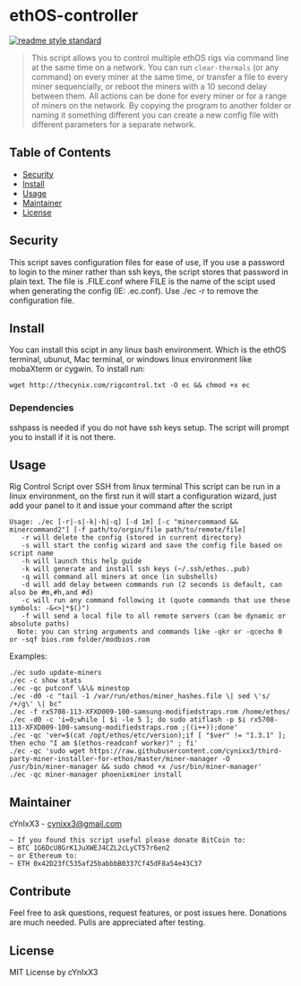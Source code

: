 # ethOS-controller

[![readme style standard](https://img.shields.io/badge/readme%20style-standard-brightgreen.svg?style=flat-square)](https://github.com/RichardLitt/standard-readme)

> This script allows you to control multiple ethOS rigs via command line at the same time on a network. You can run `clear-thermals` (or any command) on every miner at the same time, or transfer a file to every miner sequencially, or reboot the miners with a 10 second delay between them. All actions can be done for every miner or for a range of miners on the network. By copying the program to another folder or naming it something different you can create a new config file with different parameters for a separate network. 


## Table of Contents

- [Security](#security)
- [Install](#install)
- [Usage](#usage)
- [Maintainer](#maintainer)
- [License](#license)

## Security

This script saves configuration files for ease of use, If you use a password to login to the miner rather than ssh keys, the script stores that password in plain text. The file is .FILE.conf where FILE is the name of the scipt used when generating the config (IE: .ec.conf). Use ./ec -r to remove the configuration file.

## Install

You can install this scipt in any linux bash environment. Which is the ethOS terminal, ubunut, Mac terminal, or windows linux environment like mobaXterm or cygwin. To install run:<br>
~~~
wget http://thecynix.com/rigcontrol.txt -O ec && chmod +x ec
~~~
### Dependencies
sshpass is needed if you do not have ssh keys setup. The script will prompt you to install if it is not there.

## Usage
Rig Control Script over SSH from linux terminal
This script can be run in a linux environment, on the first run it will start a configuration wizard, just add your panel to it and issue your command after the script<br>
~~~
Usage: ./ec [-r|-s|-k|-h|-q] [-d 1m] [-c "minercommand && minercommand2"] [-f path/to/orgin/file path/to/remote/file]
   -r will delete the config (stored in current directory)
   -s will start the config wizard and save the config file based on script name
   -h will launch this help guide
   -k will generate and install ssh keys (~/.ssh/ethos..pub)
   -q will command all miners at once (in subshells)
   -d will add delay between commands run (2 seconds is default, can also be #m,#h,and #d)
   -c will run any command following it (quote commands that use these symbols: -&<>|*$()")
   -f will send a local file to all remote servers (can be dynamic or absolute paths)
  Note: you can string arguments and commands like -qkr or -qcecho 0 or -sqf bios.rom folder/modbios.rom
~~~
Examples:
~~~
./ec sudo update-miners
./ec -c show stats
./ec -qc putconf \&\& minestop
./ec -d0 -c "tail -1 /var/run/ethos/miner_hashes.file \| sed \'s/ /+/g\' \| bc"
./ec -f rx5708-113-XFXD009-100-samsung-modifiedstraps.rom /home/ethos/
./ec -d0 -c 'i=0;while [ $i -le 5 ]; do sudo atiflash -p $i rx5708-113-XFXD009-100-samsung-modifiedstraps.rom ;((i++));done'
./ec -qc 'ver=$(cat /opt/ethos/etc/version);if [ "$ver" != "1.3.1" ]; then echo "I am $(ethos-readconf worker)" ; fi'
./ec -qc 'sudo wget https://raw.githubusercontent.com/cynixx3/third-party-miner-installer-for-ethos/master/miner-manager -O /usr/bin/miner-manager && sudo chmod +x /usr/bin/miner-manager'
./ec -qc miner-manager phoenixminer install
~~~

## Maintainer

cYnIxX3 - cynixx3@gmail.com
~~~
~ If you found this script useful please donate BitCoin to:
~ BTC 1G6DcU8GrK1JuXWEJ4CZL2cLyCT57r6en2
~ or Ethereum to:
~ ETH 0x42D23fC535af25babbbB0337Cf45dF8a54e43C37
~~~

## Contribute

Feel free to ask questions, request features, or post issues here. Donations are much needed. Pulls are appreciated after testing.

## License

MIT License by cYnIxX3
